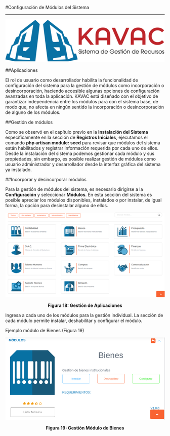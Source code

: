 #Configuración de Módulos del Sistema 
*************************************

![Screenshot](../img/logokavac.png#imagen)

##Aplicaciones


El rol de usuario como desarrollador habilita la funcionalidad de configuración del sistema para la gestión de módulos como incorporación o desincorporación, haciendo accesible algunas opciones de configuración avanzadas en toda la aplicación.  KAVAC está diseñado con el objetivo de garantizar independencia entre los módulos para con el sistema base, de modo que, no afecta en ningún sentido la incorporación o desincorporación de alguno de los módulos.    


##Gestión de módulos 


Como se observó en el capítulo previo en la **Instalación del Sistema** específicamente en la sección de **Registros Iniciales**, ejecutamos el comando **php artisan module: seed** para revisar que módulos del sistema están habilitados y registrar información requerida por cada uno de ellos.  Desde la instalación del sistema podemos gestionar cada módulo y sus propiedades, sin embargo, es posible realizar gestión de módulos como usuario administrador y desarrollador desde la interfaz gráfica del sistema ya instalado.   


##Incorporar y desincorporar módulos


Para la gestión de módulos del sistema, es necesario dirigirse a la **Configuración** y seleccionar **Módulos**. En esta sección del sistema es posible apreciar los módulos disponibles, instalados o por instalar, de igual forma, la opción para desinstalar alguno de ellos. 

![Screenshot](../img/figure_18.png)<div style="text-align: center;font-weight: bold">Figura 18: Gestión de Aplicaciones</div>

Ingresa a cada uno de los módulos para la gestión individual.  La sección de cada módulo permite instalar, deshabilitar y configurar el módulo. 

Ejemplo módulo de Bienes (Figura 19)

![Screenshot](../img/figure_19.png)<div style="text-align: center;font-weight: bold">Figura 19: Gestión Módulo de Bienes</div>
